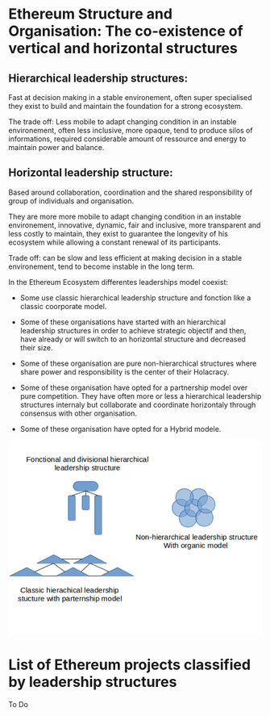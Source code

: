 # Ethereum Structure and Organisation: The co-existence of vertical and horizontal structures


## Hierarchical leadership structures:
Fast at decision making in a stable environement, often super specialised they exist to build and maintain the foundation for a strong ecosystem.

The trade off: Less mobile to adapt changing condition in an instable environement, often less inclusive, more opaque, tend to produce silos of informations, required considerable amount of ressource and energy to maintain power and balance.

## Horizontal leadership structure:
Based around collaboration, coordination and the shared responsibility of group of individuals and organisation.

They are more more mobile to adapt changing condition in an instable environement, innovative, dynamic, fair and inclusive, more transparent and less costly to maintain, they exist to guarantee the longevity of his ecosystem while allowing a constant renewal of its participants.

Trade off: can be slow and less efficient at making decision in a stable environement, tend to become instable in the long term.

In the Ethereum Ecosystem differentes leaderships model coexist:

- Some use classic hierarchical leadership structure and fonction like a classic coorporate model.

- Some of these organisations have started with an hierarchical leadership structures in order to achieve strategic objectif and then, have already or will switch to an horizontal structure and decreased their size.

- Some of these organisation are pure non-hierarchical structures where share power and responsibility is the center of their Holacracy.

- Some of these organisation have opted for a partnership model over pure competition.
They have often more or less a hierarchical leadership structures internaly but collaborate and coordinate horizontaly through consensus with other organisation.

- Some of these organisation have opted for a Hybrid modele.


![Structure](src/Image/structure.png)


# List of Ethereum projects classified by leadership structures


To Do